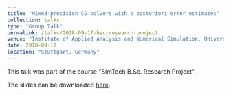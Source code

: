 ```yaml
---
title: "Mixed-precision CG solvers with a posteriori error estimates"
collection: talks
type: "Group Talk"
permalink: /talks/2018-09-17-bsc-research-project
venue: "Institute of Applied Analysis and Numerical Simulation, University of Stuttgart"
date: 2018-09-17
location: "Stuttgart, Germany"
---
```


This talk was part of the course "SimTech B.Sc. Research Project". 

The slides can be downloaded [here](https://daniel-fink-de.github.io/files/2018-09-17-bsc-research-project.pdf).
